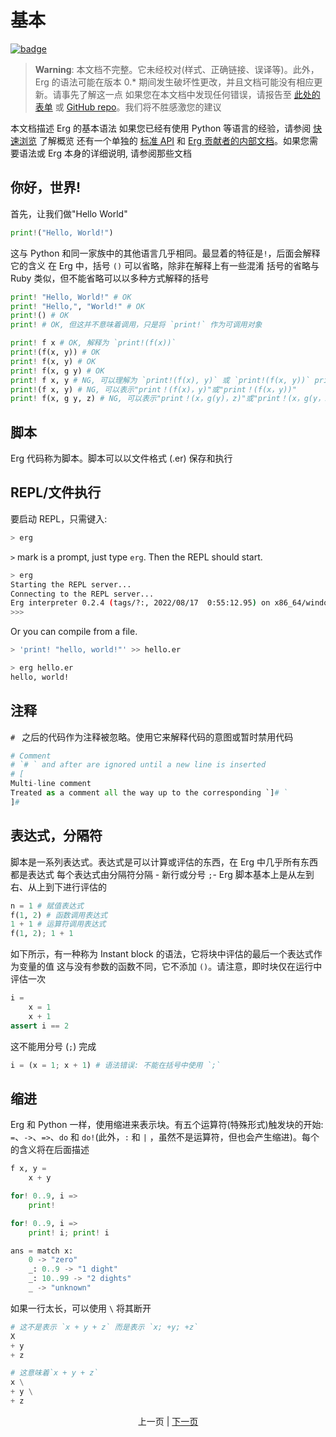 # 基本

[![badge](https://img.shields.io/endpoint.svg?url=https%3A%2F%2Fgezf7g7pd5.execute-api.ap-northeast-1.amazonaws.com%2Fdefault%2Fsource_up_to_date%3Fowner%3Derg-lang%26repos%3Derg%26ref%3Dmain%26path%3Ddoc/EN/syntax/00_basic.md%26commit_hash%3D736dcb272d2132883ec7b883f7694829398be61e)](https://gezf7g7pd5.execute-api.ap-northeast-1.amazonaws.com/default/source_up_to_date?owner=erg-lang&repos=erg&ref=main&path=doc/EN/syntax/00_basic.md&commit_hash=736dcb272d2132883ec7b883f7694829398be61e)

> __Warning__: 本文档不完整。它未经校对(样式、正确链接、误译等)。此外，Erg 的语法可能在版本 0.* 期间发生破坏性更改，并且文档可能没有相应更新。请事先了解这一点
> 如果您在本文档中发现任何错误，请报告至 [此处的表单](https://forms.gle/HtLYRfYzWCAaeTGb6) 或 [GitHub repo](https://github.com/mtshiba/TheErgBook/issues/new )。我们将不胜感激您的建议

本文档描述 Erg 的基本语法
如果您已经有使用 Python 等语言的经验，请参阅 [快速浏览](quick_tour.md) 了解概览
还有一个单独的 [标准 API](../API/index.md) 和 [Erg 贡献者的内部文档](../dev_guide/index.md)。如果您需要语法或 Erg 本身的详细说明, 请参阅那些文档

## 你好，世界&excl;

首先，让我们做"Hello World"

```python
print!("Hello, World!")
```

这与 Python 和同一家族中的其他语言几乎相同。最显着的特征是`!`，后面会解释它的含义
在 Erg 中，括号 `()` 可以省略，除非在解释上有一些混淆
括号的省略与 Ruby 类似，但不能省略可以以多种方式解释的括号

```python
print! "Hello, World!" # OK
print! "Hello,", "World!" # OK
print!() # OK
print! # OK, 但这并不意味着调用，只是将 `print!` 作为可调用对象

print! f x # OK, 解释为 `print!(f(x))`
print!(f(x, y)) # OK
print! f(x, y) # OK
print! f(x, g y) # OK
print! f x, y # NG, 可以理解为 `print!(f(x), y)` 或 `print!(f(x, y))` print!
print!(f x, y) # NG, 可以表示"print！(f(x)，y)"或"print！(f(x，y))"
print! f(x, g y, z) # NG, 可以表示"print！(x，g(y)，z)"或"print！(x，g(y，z))"
```

## 脚本

Erg 代码称为脚本。脚本可以以文件格式 (.er) 保存和执行

## REPL/文件执行

要启动 REPL，只需键入: 

```sh
> erg
```

`>` mark is a prompt, just type `erg`.
Then the REPL should start.

```sh
> erg
Starting the REPL server...
Connecting to the REPL server...
Erg interpreter 0.2.4 (tags/?:, 2022/08/17  0:55:12.95) on x86_64/windows
>>>
```

Or you can compile from a file.

```sh
> 'print! "hello, world!"' >> hello.er

> erg hello.er
hello, world!
```

## 注释

`# ` 之后的代码作为注释被忽略。使用它来解释代码的意图或暂时禁用代码

```python
# Comment
# `# ` and after are ignored until a new line is inserted
# [
Multi-line comment
Treated as a comment all the way up to the corresponding `]# `
]# 
```

## 表达式，分隔符

脚本是一系列表达式。表达式是可以计算或评估的东西，在 Erg 中几乎所有东西都是表达式
每个表达式由分隔符分隔 - 新行或分号 `;`-
Erg 脚本基本上是从左到右、从上到下进行评估的

```python
n = 1 # 赋值表达式
f(1, 2) # 函数调用表达式
1 + 1 # 运算符调用表达式
f(1, 2); 1 + 1
```

如下所示，有一种称为 Instant block 的语法，它将块中评估的最后一个表达式作为变量的值
这与没有参数的函数不同，它不添加 `()`。请注意，即时块仅在运行中评估一次

```python
i =
    x = 1
    x + 1
assert i == 2
```

这不能用分号 (`;`) 完成

```python
i = (x = 1; x + 1) # 语法错误: 不能在括号中使用 `;`
```

## 缩进

Erg 和 Python 一样，使用缩进来表示块。有五个运算符(特殊形式)触发块的开始: `=`、`->`、`=>`、`do` 和 `do!`(此外，`:` 和 `|` ，虽然不是运算符，但也会产生缩进)。每个的含义将在后面描述

```python
f x, y =
    x + y

for! 0..9, i =>
    print!

for! 0..9, i =>
    print! i; print! i

ans = match x:
    0 -> "zero"
    _: 0..9 -> "1 dight"
    _: 10..99 -> "2 dights"
    _ -> "unknown"
```

如果一行太长，可以使用 `\` 将其断开

```python
# 这不是表示 `x + y + z` 而是表示 `x; +y; +z`
X
+ y
+ z

# 这意味着`x + y + z`
x \
+ y \
+ z
```

<p align='center'>
    上一页 | <a href='./01_literal.md'>下一页</a>
</p>
